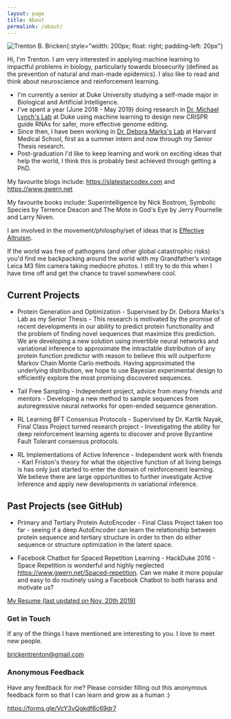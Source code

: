 ```yaml
---
layout: page
title: About
permalink: /about/
---
```


![Trenton B. Bricken](../images/me.jpg){:style="width: 200px; float: right; padding-left: 20px"}

Hi, I'm Trenton. I am very interested in applying machine learning to impactful problems in biology, particularly towards biosecurity (defined as the prevention of natural and man-made epidemics). I also like to read and think about neuroscience and reinforcement learning. 
* I'm currently a senior at Duke University studying a self-made major in Biological and Artificial Intelligence. 
* I've spent a year (June 2018 - May 2019) doing research in  [Dr. Michael Lynch's Lab](https://lynchlab.pratt.duke.edu) at Duke using machine learning to design new CRISPR guide RNAs for safer, more effective genome editing. 
* Since then, I have been working in [Dr. Debora Marks's Lab](https://marks.hms.harvard.edu) at Harvard Medical School, first as a summer intern and now through my Senior Thesis research. 
* Post-graduation I'd like to keep learning and  work on exciting ideas that help the world, I think this is probably best achieved through getting a PhD. 

My favourite blogs include: <https://slatestarcodex.com> and <https://www.gwern.net> 

My favourite books include: Superintelligence by Nick Bostrom, Symbolic Species by Terrence Deacon and The Mote in God's Eye by Jerry Pournelle and Larry Niven. 

I am involved in the movement/philosphy/set of ideas that is [Effective Altruism](https://www.effectivealtruism.org). 

If the world was free of pathogens (and other global catastrophic risks) you'd find me backpacking around the world with my Grandfather’s vintage Leica M3 film camera taking mediocre photos. I still try to do this when I have time off and get the chance to travel somewhere cool. 

## Current Projects 

* Protein Generation and Optimization - Supervised by Dr. Debora Marks's Lab as my Senior Thesis - This research is motivated by the promise of recent developments in our ability to predict protein functionality and the problem of finding novel sequences that maximize this prediction. We are developing a new solution using invertible neural networks and variational inference to approximate the intractable distribution of any protein function predictor with reason to believe this will outperform Markov Chain Monte Carlo methods. Having approximated the underlying distribution, we hope to use Bayesian experimental design to efficiently explore the most promising discovered sequences.

* Tail Free Sampling - Independent project, advice from many friends and mentors - Developing a new method to sample sequences from autoregressive neural networks for open-ended sequence generation. 

* RL Learning BFT Consensus Protocols - Supervised by Dr. Kartik Nayak, Final Class Project turned research project - Investigating the ability for deep reinforcement learning agents to discover and prove Byzantine Fault Tolerant consensus protocols.

* RL Implementations of Active Inference - Independent work with friends - Karl Friston's theory for what the objective function of all living beings is has only just started to enter the domain of reinforcement learning. We believe there are large opportunities to further investigate Active Inference and apply new developments in variational inference. 

## Past Projects (see GitHub)

* Primary and Tertiary Protein AutoEncoder - Final Class Project taken too far - seeing if a deep AutoEncoder can learn the relationship between protein sequence and tertiary structure in order to then do either sequence or structure optimization in the latent space. 

* Facebook Chatbot for Spaced Repetition Learning - HackDuke 2016 - Space Repetition is wonderful and highly neglected <https://www.gwern.net/Spaced-repetition>. Can we make it more popular and easy to do routinely using a Facebook Chatbot to both harass and motivate us? 

[My Resume (last updated on Nov. 20th 2019)](../documents/Trenton-Bricken-Resume.pdf)

### Get in Touch

If any of the things I have mentioned are interesting to you. I love to meet new people. 

[brickentrenton@gmail.com](mailto:brickentrenton@gmail.com)

### Anonymous Feedback

Have any feedback for me? Please consider filling out this anonymous feedback form so that I can learn and grow as a human :) 

<https://forms.gle/VcY3vQgkdf6c69dr7> 